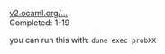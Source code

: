 [v2.ocaml.org/...](https://v2.ocaml.org/learn/tutorials/99problems.html)  
Completed: 1-19

you can run this with: `dune exec probXX`
